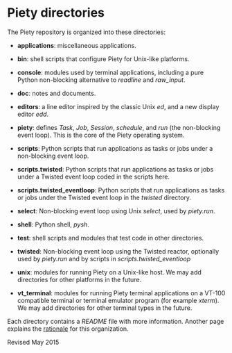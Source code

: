 
Piety directories
=================

The Piety repository is organized into these directories:

- **applications**: miscellaneous applications.

- **bin**: shell scripts that configure Piety for Unix-like platforms.

- **console**: modules used by terminal applications, including a pure
    Python non-blocking alternative to *readline* and *raw_input*.

- **doc**: notes and documents.

- **editors**: a line editor inspired by the classic Unix *ed*, and a
    new display editor *edd*.

- **piety**: defines *Task*, *Job*, *Session*, *schedule*, and *run*
    (the non-blocking event loop).  This is the core of the Piety
    operating system.

- **scripts**: Python scripts that run applications as tasks or jobs
    under a non-blocking event loop.

- **scripts.twisted**: Python scripts that run applications as tasks or jobs
    under a Twisted event loop coded in the scripts here.

- **scripts.twisted_eventloop**: Python scripts that run applications
    as tasks or jobs under the Twisted event loop in the *twisted* directory.

- **select**: Non-blocking event loop using Unix *select*, used by *piety.run*.

- **shell**: Python shell, *pysh*.

- **test**: shell scripts and modules that test code in other
     directories.

- **twisted**: Non-blocking event loop using the Twisted reactor, optionally 
     used by *piety.run* and by scripts in *scripts.twisted_eventloop*

- **unix**: modules for running Piety on a Unix-like host.
     We may add directories for other platforms in the future.

- **vt_terminal**: modules for running Piety terminal applications on
    a VT-100 compatible terminal or terminal emulator program (for
    example *xterm*).  We may add directories for other terminal types in
    the future.

Each directory contains a *README* file with more information.
Another page explains the [rationale](modules.md) for this organization.

Revised May 2015

